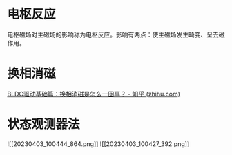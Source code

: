 # 电枢反应
电枢磁场对主磁场的影响称为电枢反应。影响有两点：使主磁场发生畸变、呈去磁作用。
# 换相消磁
[BLDC驱动基础篇：换相消磁是怎么一回事？ - 知乎 (zhihu.com)](https://zhuanlan.zhihu.com/p/610604090)
# 状态观测器法
![[20230403_100444_864.png]]
![[20230403_100427_392.png]]
